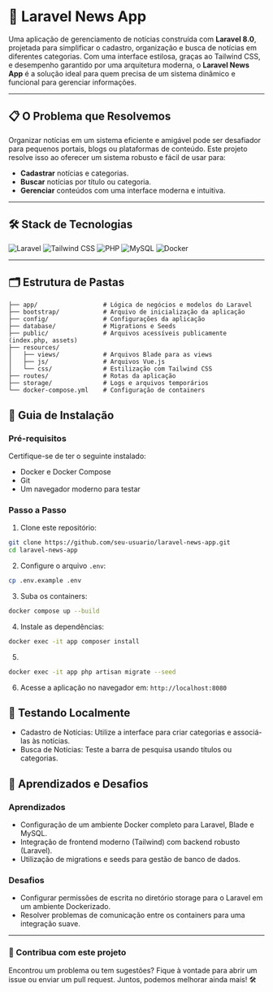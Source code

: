 # 📰 Laravel News App

Uma aplicação de gerenciamento de notícias construída com **Laravel 8.0**, projetada para simplificar o cadastro, organização e busca de notícias em diferentes categorias. Com uma interface estilosa, graças ao Tailwind CSS, e desempenho garantido por uma arquitetura moderna, o **Laravel News App** é a solução ideal para quem precisa de um sistema dinâmico e funcional para gerenciar informações.

---

## 📋 **O Problema que Resolvemos**

Organizar notícias em um sistema eficiente e amigável pode ser desafiador para pequenos portais, blogs ou plataformas de conteúdo. Este projeto resolve isso ao oferecer um sistema robusto e fácil de usar para:

-   **Cadastrar** notícias e categorias.
-   **Buscar** notícias por título ou categoria.
-   **Gerenciar** conteúdos com uma interface moderna e intuitiva.

---

## 🛠️ **Stack de Tecnologias**

![Laravel](https://img.shields.io/badge/Laravel-8.0-red?style=for-the-badge&logo=laravel)
![Tailwind CSS](https://img.shields.io/badge/TailwindCSS-3.0-blue?style=for-the-badge&logo=tailwindcss)
![PHP](https://img.shields.io/badge/PHP-7.4-purple?style=for-the-badge&logo=php)
![MySQL](https://img.shields.io/badge/MySQL-5.7-orange?style=for-the-badge&logo=mysql)
![Docker](https://img.shields.io/badge/Docker-20.10-blue?style=for-the-badge&logo=docker)

---

## 🗂️ **Estrutura de Pastas**

```plaintext
├── app/                  # Lógica de negócios e modelos do Laravel
├── bootstrap/            # Arquivo de inicialização da aplicação
├── config/               # Configurações da aplicação
├── database/             # Migrations e Seeds
├── public/               # Arquivos acessíveis publicamente (index.php, assets)
├── resources/
│   ├── views/            # Arquivos Blade para as views
│   ├── js/               # Arquivos Vue.js
│   └── css/              # Estilização com Tailwind CSS
├── routes/               # Rotas da aplicação
├── storage/              # Logs e arquivos temporários
└── docker-compose.yml    # Configuração de containers
```

## 🧰 Guia de Instalação

### Pré-requisitos

Certifique-se de ter o seguinte instalado:

-   Docker e Docker Compose
-   Git
-   Um navegador moderno para testar

### Passo a Passo

1. Clone este repositório:

```bash
git clone https://github.com/seu-usuario/laravel-news-app.git
cd laravel-news-app
```

2. Configure o arquivo `.env`:

```bash
cp .env.example .env

```

3. Suba os containers:

```bash
docker compose up --build
```

4. Instale as dependências:

```bash
docker exec -it app composer install
```

5.

```bash
docker exec -it app php artisan migrate --seed
```

6. Acesse a aplicação no navegador em:
   `http://localhost:8080`

## 🧪 Testando Localmente

-   Cadastro de Notícias: Utilize a interface para criar categorias e associá-las às notícias.
-   Busca de Notícias: Teste a barra de pesquisa usando títulos ou categorias.

## 🧠 Aprendizados e Desafios

### Aprendizados

-   Configuração de um ambiente Docker completo para Laravel, Blade e MySQL.
-   Integração de frontend moderno (Tailwind) com backend robusto (Laravel).
-   Utilização de migrations e seeds para gestão de banco de dados.

### Desafios

-   Configurar permissões de escrita no diretório storage para o Laravel em um ambiente Dockerizado.
-   Resolver problemas de comunicação entre os containers para uma integração suave.

---

### 🚀 Contribua com este projeto

Encontrou um problema ou tem sugestões? Fique à vontade para abrir um issue ou enviar um pull request. Juntos, podemos melhorar ainda mais! 🛠️
